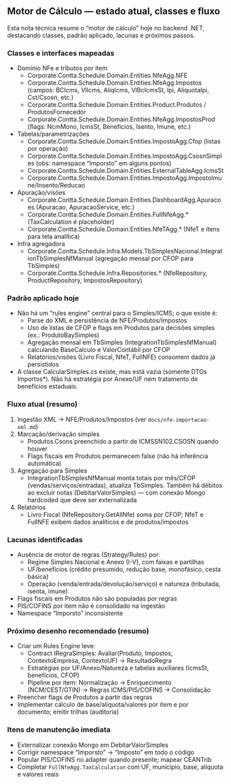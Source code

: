 ## Motor de Cálculo — estado atual, classes e fluxo

Esta nota técnica resume o “motor de cálculo” hoje no backend .NET, destacando classes, padrão aplicado, lacunas e próximos passos.

### Classes e interfaces mapeadas

- Domínio NFe e tributos por item
  - Corporate.Contta.Schedule.Domain.Entities.NfeAgg.NFE
  - Corporate.Contta.Schedule.Domain.Entities.NfeAgg.Impostos (campos: BCIcms, VlIcms, AliqIcms, VlBcIcmsSt, Ipi, AliquotaIpi, Cst/Csosn, etc.)
  - Corporate.Contta.Schedule.Domain.Entities.Product.Produtos / ProdutosFornecedor
  - Corporate.Contta.Schedule.Domain.Entities.NfeAgg.ImpostosProd (flags: NcmMono, IcmsSt, Beneficios, Isento, Imune, etc.)
- Tabelas/parametrizações
  - Corporate.Contta.Schedule.Domain.Entities.ImpostoAgg.Cfop (listas por operação)
  - Corporate.Contta.Schedule.Domain.Entities.ImpostoAgg.CsosnSimples (obs: namespace “Imporsto” em alguns pontos)
  - Corporate.Contta.Schedule.Domain.Entities.ExternalTableAgg.IcmsSt
  - Corporate.Contta.Schedule.Domain.Entities.ImpostoAgg.ImpostoImune/Insento/Reducao
- Apuração/visões
  - Corporate.Contta.Schedule.Domain.Entities.DashboardAgg.Apuracoes (Apuracao, ApuracaoService, etc.)
  - Corporate.Contta.Schedule.Domain.Entities.FullNfeAgg.* (TaxCalculation é placeholder)
  - Corporate.Contta.Schedule.Domain.Entities.NfeTAgg.* (NfeT e itens para tela analítica)
- Infra agregadora
  - Corporate.Contta.Schedule.Infra.Models.TbSimplesNacional.IntegrationTbSimplesNfManual (agregação mensal por CFOP para TbSimples)
  - Corporate.Contta.Schedule.Infra.Repositories.* (NfeRepository, ProductRepository, ImpostosRepository)

### Padrão aplicado hoje

- Não há um “rules engine” central para o Simples/ICMS; o que existe é:
  - Parse do XML e persistência de NFE/Produtos/Impostos
  - Uso de listas de CFOP e flags em Produtos para decisões simples (ex.: ProdutoBaySimples)
  - Agregação mensal em TbSimples (IntegrationTbSimplesNfManual) calculando BaseCalculo e ValorContábil por CFOP
  - Relatórios/visões (Livro Fiscal, NfeT, FullNFE) consomem dados já persistidos
- A classe CalcularSimples.cs existe, mas está vazia (somente DTOs Importos*). Não há estratégia por Anexo/UF nem tratamento de benefícios estaduais.

### Fluxo atual (resumo)
1) Ingestão XML → NFE/Produtos/Impostos (ver `docs/nfe-importacao-xml.md`)
2) Marcação/derivação simples
   - Produtos.Csons preenchido a partir de ICMSSN102.CSOSN quando houver
   - Flags fiscais em Produtos permanecem false (não há inferência automática)
3) Agregação para Simples
   - IntegrationTbSimplesNfManual monta totais por mês/CFOP (vendas/serviços/entradas), atualiza TbSimples. Também há débitos ao excluir notas (DebitarValorSimples) — com conexão Mongo hardcoded que deve ser externalizada
4) Relatórios
   - Livro Fiscal (NfeRepository.GetAllNfe) soma por CFOP; NfeT e FullNFE exibem dados analíticos e de produtos/impostos

### Lacunas identificadas
- Ausência de motor de regras (Strategy/Rules) por:
  - Regime Simples Nacional e Anexo (I-V), com faixas e partilhas
  - UF/benefícios (crédito presumido, redução base, monofásico, cesta básica)
  - Operação (venda/entrada/devolução/serviço) e natureza (tributada, isenta, imune)
- Flags fiscais em Produtos não são populadas por regras
- PIS/COFINS por item não é consolidado na ingestão
- Namespace “Imporsto” inconsistente

### Próximo desenho recomendado (resumo)
- Criar um Rules Engine leve:
  - Contract IRegraSimples: Avaliar(Produto, Impostos, ContextoEmpresa, ContextoUF) → ResultadoRegra
  - Estratégias por UF/Anexo/Natureza e tabelas auxiliares (IcmsSt, benefícios, CFOP)
  - Pipeline por item: Normalização → Enriquecimento (NCM/CEST/GTIN) → Regras ICMS/PIS/COFINS → Consolidação
- Preencher flags de Produtos a partir das regras
- Implementar cálculo de base/aliquota/valores por item e por documento; emitir trilhas (auditoria)

### Itens de manutenção imediata
- Externalizar conexão Mongo em DebitarValorSimples
- Corrigir namespace “Imporsto” → “Imposto” em todo o código
- Popular PIS/COFINS no adapter quando presente; mapear CEANTrib
- Completar `FullNfeAgg.TaxCalculation` com UF, município, base, alíquota e valores reais
